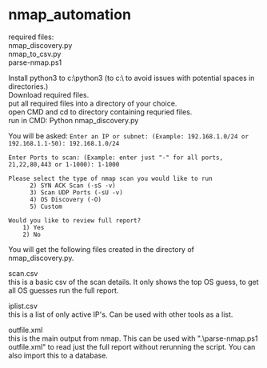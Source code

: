 # nmap_automation
required files:<br/>
nmap_discovery.py<br/>
nmap_to_csv.py<br/>
parse-nmap.ps1<br/>

Install python3 to c:\python3 (to c:\ to avoid issues with potential spaces in directories.)<br/>
Download required files.<br/>
put all required files into a directory of your choice.<br/>
open CMD and cd to directory containing requried files.<br/>
run in CMD:   Python nmap_discovery.py<br/>

You will be asked:
  `Enter an IP or subnet: (Example: 192.168.1.0/24 or 192.168.1.1-50): 192.168.1.0/24`

  `Enter Ports to scan: (Example: enter just "-" for all ports, 21,22,80,443 or 1-1000): 1-1000`



    Please select the type of nmap scan you would like to run
          2) SYN ACK Scan (-sS -v)
          3) Scan UDP Ports (-sU -v)
          4) OS Discovery (-O)
          5) Custom 

    Would you like to review full report?
        1) Yes 
        2) No



You will get the following files created in the directory of nmap_discovery.py.
    
scan.csv<br/>
this is a basic csv of the scan details. It only shows the top OS guess, to get all OS guesses run the full report.
    
iplist.csv <br/>
this is a list of only active IP's. Can be used with other tools as a list.
    
outfile.xml <br/>
this is the main output from nmap. This can be used with ".\parse-nmap.ps1 outfile.xml" to read just the full report without rerunning the script. You can also import this to a database.
    
